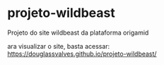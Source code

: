 # projeto-wildbeast
 Projeto do site wildbeast da plataforma origamid

ara visualizar o site, basta acessar: https://douglassvalves.github.io/projeto-wildbeast/
